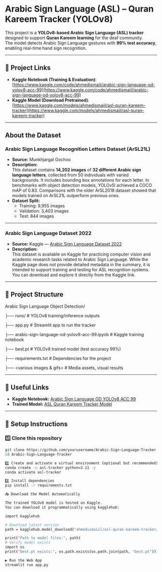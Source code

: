 # Arabic Sign Language (ASL) – Quran Kareem Tracker (YOLOv8)

This project is a **YOLOv8-based Arabic Sign Language (ASL) tracker** designed to support **Quran Kareem learning** for the deaf community.  
The model detects Arabic Sign Language gestures with **99% test accuracy**, enabling real-time hand sign recognition.

---

## 📌 Project Links

- **Kaggle Notebook (Training & Evaluation)**: [https://www.kaggle.com/code/ahmedismaiil/arabic-sign-language-od-yolov8-acc-99](https://www.kaggle.com/code/ahmedismaiil/arabic-sign-language-od-yolov8-acc-99)  
- **Kaggle Model (Download Pretrained)**: [https://www.kaggle.com/models/ahmedismaiil/asl-quran-kareem-tracker](https://www.kaggle.com/models/ahmedismaiil/asl-quran-kareem-tracker)

---

## About the Dataset

### Arabic Sign Language Recognition Letters Dataset (ArSL21L)
- **Source:** Munkhjargal Gochoo  
- **Description:**  
  This dataset contains **14,202 images** of **32 different Arabic sign language letters**, collected from 50 individuals with varied backgrounds. It includes bounding box annotations for each letter. In benchmarks with object detection models, YOLOv5l achieved a COCO mAP of 0.83. Comparisons with the older ArSL2018 dataset showed that models trained on ArSL21L outperform previous ones.  
- **Dataset Split:**  
  - Training: 9,955 images  
  - Validation: 3,403 images  
  - Test: 844 images  

---

### Arabic Sign Language Dataset 2022
- **Source:** Kaggle — [Arabic Sign Language Dataset 2022](https://www.kaggle.com/datasets/ammarsayedtaha/arabic-sign-language-dataset-2022)  
- **Description:**  
  This dataset is available on Kaggle for practicing computer vision and academic research tasks related to Arabic Sign Language. While the Kaggle page does not provide detailed metadata in the summary, it is intended to support training and testing for ASL recognition systems. You can download and explore it directly from the Kaggle link.

---

## 📂 Project Structure

Arabic Sign Language Object Detection/

├── runs/ # YOLOv8 training/inference outputs

├── app.py # Streamlit app to run the tracker

├── arabic-sign-language-od-yolov8-acc-99.ipynb # Kaggle training notebook

├── best.pt # YOLOv8 trained model (test accuracy 99%)

├── requirements.txt # Dependencies for the project

├── <various images & gifs> # Media assets, visual results


---

## 🔗 Useful Links
- **Kaggle Notebook:** [Arabic Sign Language OD YOLOv8 ACC 99](https://www.kaggle.com/code/ahmedismaiil/arabic-sign-language-od-yolov8-acc-99)  
- **Trained Model:** [ASL Quran Kareem Tracker Model](https://www.kaggle.com/models/ahmedismaiil/asl-quran-kareem-tracker)

---

## 🚀 Setup Instructions

### 1️⃣ Clone this repository
```bash
git clone https://github.com/yourusername/Arabic-Sign-Language-Tracker.git
cd Arabic-Sign-Language-Tracker

2️⃣ Create and activate a virtual environment (optional but recommended)
conda create -n asl-tracker python=3.11 -y
conda activate asl-tracker

3️⃣ Install dependencies
pip install -r requirements.txt

📥 Download the Model Automatically

The trained YOLOv8 model is hosted on Kaggle.
You can download it programmatically using kagglehub:

import kagglehub

# Download latest version
path = kagglehub.model_download("ahmedismaiil/asl-quran-kareem-tracker/pyTorch/default")

print("Path to model files:", path)
# Verify model exists
import os
print("best.pt exists:", os.path.exists(os.path.join(path, "best.pt")))

▶️ Run the Web App
streamlit run app.py

